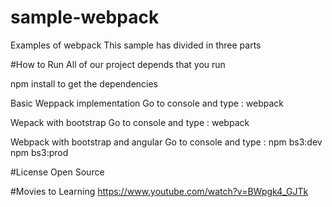 # sample-webpack
Examples of webpack
This sample has divided in three parts

#How to Run
All of our project depends that you run

npm install to get the dependencies

Basic Weppack implementation
Go to console and type : webpack

Wepack with bootstrap
Go to console and type : webpack

Webpack with bootstrap and angular
Go to console and type :
npm bs3:dev
npm bs3:prod

#License Open Source


#Movies to Learning
https://www.youtube.com/watch?v=BWpgk4_GJTk
